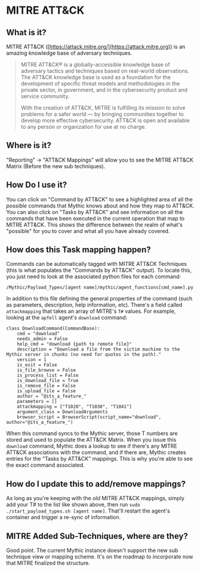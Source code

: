 # MITRE ATT\&CK

## What is it?

MITRE ATT\&CK ([https://attack.mitre.org/](https://attack.mitre.org)) is an amazing knowledge base of adversary techniques.&#x20;

> MITRE ATT\&CK® is a globally-accessible knowledge base of adversary tactics and techniques based on real-world observations. The ATT\&CK knowledge base is used as a foundation for the development of specific threat models and methodologies in the private sector, in government, and in the cybersecurity product and service community.
>
> With the creation of ATT\&CK, MITRE is fulfilling its mission to solve problems for a safer world — by bringing communities together to develop more effective cybersecurity. ATT\&CK is open and available to any person or organization for use at no charge.

## Where is it?

"Reporting" -> "ATT\&CK Mappings" will allow you to see the MITRE ATT\&CK Matrix (Before the new sub techniques).&#x20;

## How Do I use it?

You can click on "Command by ATT\&CK" to see a highlighted area of all the _possible_ commands that Mythic knows about and how they map to ATT\&CK. You can also click on "Tasks by ATT\&CK" and see information on all the commands that have been executed in the current operation that map to MITRE ATT\&CK. This shows the difference between the realm of what's "possible" for you to cover and what all you have already covered.

## How does this Task mapping happen?

Commands can be automatically tagged with MITRE ATT\&CK Techniques (this is what populates the "Commands by ATT\&CK" output). To locate this, you just need to look at the associated python files for each command:

`/Mythic/Payload_Types/[agent name]/mythic/agent_functions[cmd_name].py`

In addition to this file defining the general properties of the command (such as parameters, description, help information, etc). There's a field called `attackmapping` that takes an array of MITRE's `T#` values. For example, looking at the `apfell` agent's `download` command:

```
class DownloadCommand(CommandBase):
    cmd = "download"
    needs_admin = False
    help_cmd = "download {path to remote file}"
    description = "Download a file from the victim machine to the Mythic server in chunks (no need for quotes in the path)."
    version = 1
    is_exit = False
    is_file_browse = False
    is_process_list = False
    is_download_file = True
    is_remove_file = False
    is_upload_file = False
    author = "@its_a_feature_"
    parameters = []
    attackmapping = ["T1020", "T1030", "T1041"]
    argument_class = DownloadArguments
    browser_script = BrowserScript(script_name="download", author="@its_a_feature_")
```

When this command syncs to the Mythic server, those T numbers are stored and used to populate the ATT\&CK Matrix. When you issue this `download` command, Mythic does a lookup to see if there's any MITRE ATT\&CK associations with the command, and if there are, Mythic creates entries for the "Tasks by ATT\&CK" mappings. This is why you're able to see the exact command associated.

## How do I update this to add/remove mappings?

As long as you're keeping with the _old_ MITRE ATT\&CK mappings, simply add your T# to the list like shown above, then run `sudo ./start_payload_types.sh [agent name]`. That'll restart the agent's container and trigger a re-sync of information.

## MITRE Added Sub-Techniques, where are they?

Good point. The current Mythic instance doesn't support the new sub technique view or mapping scheme. It's on the roadmap to incorporate now that MITRE finalized the structure.
